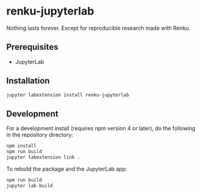 # renku-jupyterlab

Nothing lasts forever. Except for reproducible research made with Renku.


## Prerequisites

* JupyterLab

## Installation

```bash
jupyter labextension install renku-jupyterlab
```

## Development

For a development install (requires npm version 4 or later), do the following in the repository directory:

```bash
npm install
npm run build
jupyter labextension link .
```

To rebuild the package and the JupyterLab app:

```bash
npm run build
jupyter lab build
```

